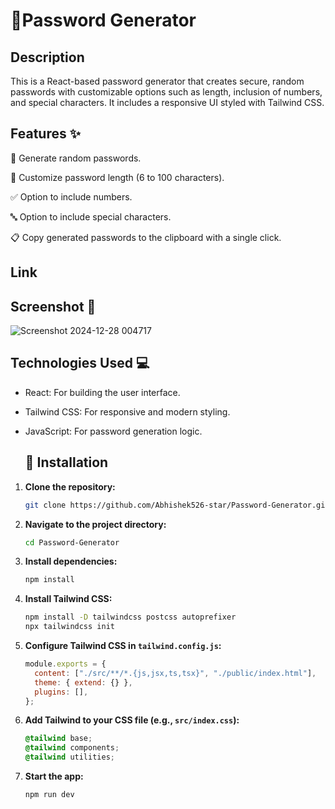 # 🔑Password Generator

## Description
This is a React-based password generator that creates secure, random passwords with customizable options such as length, inclusion of numbers, and special characters. It includes a responsive UI styled with Tailwind CSS.

## Features ✨

🔐 Generate random passwords.

🔢 Customize password length (6 to 100 characters).

✅ Option to include numbers.

🔤 Option to include special characters.

📋 Copy generated passwords to the clipboard with a single click.

## Link
## Screenshot 📸

![Screenshot 2024-12-28 004717](https://github.com/user-attachments/assets/05e859d3-737b-44be-a5f1-d2f8ba349151)

 
 ## Technologies Used 💻

- React: For building the user interface.

- Tailwind CSS: For responsive and modern styling.

- JavaScript: For password generation logic.


  ##  🚀 Installation

1. **Clone the repository:**
   ```bash
   git clone https://github.com/Abhishek526-star/Password-Generator.git
   ```
2. **Navigate to the project directory:**
   ```bash
   cd Password-Generator
   ```
3. **Install dependencies:**
   ```bash
   npm install
   ```
4. **Install Tailwind CSS:**
   ```bash
   npm install -D tailwindcss postcss autoprefixer
   npx tailwindcss init
   ```
5. **Configure Tailwind CSS in `tailwind.config.js`:**
   ```javascript
   module.exports = {
     content: ["./src/**/*.{js,jsx,ts,tsx}", "./public/index.html"],
     theme: { extend: {} },
     plugins: [],
   };
   ```
6. **Add Tailwind to your CSS file (e.g., `src/index.css`):**
   ```css
   @tailwind base;
   @tailwind components;
   @tailwind utilities;
   ```
7. **Start the app:**
   ```bash
   npm run dev
   ```
